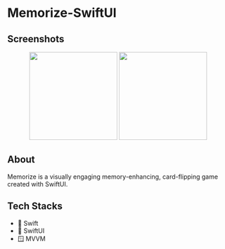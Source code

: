 # Memorize-SwiftUI

## Screenshots
<p align="center">
  <img src="https://github.com/thaolytn/Memorize-SwiftUI/assets/20148851/21aacd61-2abc-4b62-930b-4c7930a66d8a" width="200"/>
  <img src="https://github.com/thaolytn/Memorize-SwiftUI/assets/20148851/9501b51b-db51-4292-bf5f-95337a508871" width="200"/>
</p>



## About
Memorize is a visually engaging memory-enhancing, card-flipping game created with SwiftUI.

## Tech Stacks
- 🔨 Swift
- 🎨 SwiftUI
- 🪟 MVVM

